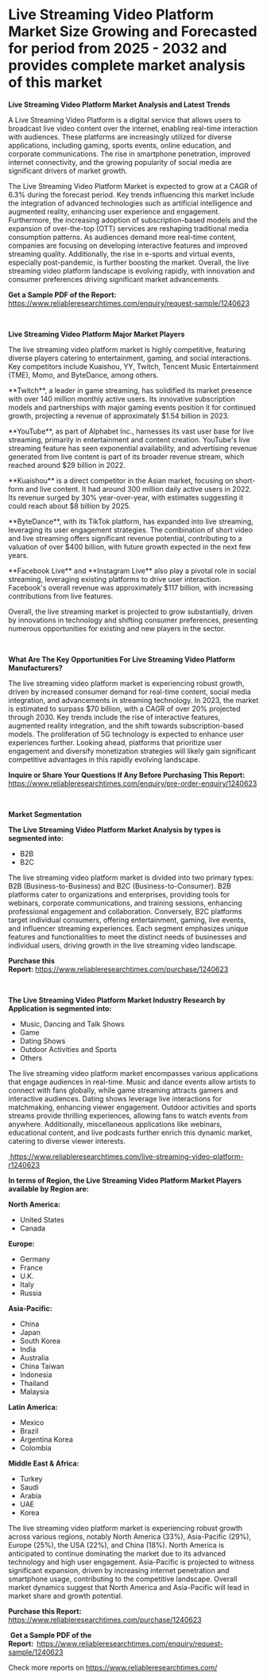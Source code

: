 <p><h1>Live Streaming Video Platform Market Size Growing and Forecasted for period from 2025 - 2032 and provides complete market analysis of this market</h1></p><p><strong>Live Streaming Video Platform Market Analysis and Latest Trends</strong></p>
<p><p>A Live Streaming Video Platform is a digital service that allows users to broadcast live video content over the internet, enabling real-time interaction with audiences. These platforms are increasingly utilized for diverse applications, including gaming, sports events, online education, and corporate communications. The rise in smartphone penetration, improved internet connectivity, and the growing popularity of social media are significant drivers of market growth.</p><p>The Live Streaming Video Platform Market is expected to grow at a CAGR of 6.3% during the forecast period. Key trends influencing this market include the integration of advanced technologies such as artificial intelligence and augmented reality, enhancing user experience and engagement. Furthermore, the increasing adoption of subscription-based models and the expansion of over-the-top (OTT) services are reshaping traditional media consumption patterns. As audiences demand more real-time content, companies are focusing on developing interactive features and improved streaming quality. Additionally, the rise in e-sports and virtual events, especially post-pandemic, is further boosting the market. Overall, the live streaming video platform landscape is evolving rapidly, with innovation and consumer preferences driving significant market advancements.</p></p>
<p><strong>Get a Sample PDF of the Report:&nbsp;</strong> <a href="https://www.reliableresearchtimes.com/enquiry/request-sample/1240623?utm_campaign=2220&utm_medium=2&utm_source=Github&utm_content=ia&utm_term=10032025&utm_id=live-streaming-video-platform">https://www.reliableresearchtimes.com/enquiry/request-sample/1240623</a></p>
<p>&nbsp;</p>
<p><strong>Live Streaming Video Platform Major Market Players</strong></p>
<p><p>The live streaming video platform market is highly competitive, featuring diverse players catering to entertainment, gaming, and social interactions. Key competitors include Kuaishou, YY, Twitch, Tencent Music Entertainment (TME), Momo, and ByteDance, among others. </p><p>**Twitch**, a leader in game streaming, has solidified its market presence with over 140 million monthly active users. Its innovative subscription models and partnerships with major gaming events position it for continued growth, projecting a revenue of approximately $1.54 billion in 2023.</p><p>**YouTube**, as part of Alphabet Inc., harnesses its vast user base for live streaming, primarily in entertainment and content creation. YouTube's live streaming feature has seen exponential availability, and advertising revenue generated from live content is part of its broader revenue stream, which reached around $29 billion in 2022.</p><p>**Kuaishou** is a direct competitor in the Asian market, focusing on short-form and live content. It had around 300 million daily active users in 2022. Its revenue surged by 30% year-over-year, with estimates suggesting it could reach about $8 billion by 2025.</p><p>**ByteDance**, with its TikTok platform, has expanded into live streaming, leveraging its user engagement strategies. The combination of short video and live streaming offers significant revenue potential, contributing to a valuation of over $400 billion, with future growth expected in the next few years.</p><p>**Facebook Live** and **Instagram Live** also play a pivotal role in social streaming, leveraging existing platforms to drive user interaction. Facebook's overall revenue was approximately $117 billion, with increasing contributions from live features.</p><p>Overall, the live streaming market is projected to grow substantially, driven by innovations in technology and shifting consumer preferences, presenting numerous opportunities for existing and new players in the sector.</p></p>
<p>&nbsp;</p>
<p><strong>What Are The Key Opportunities For Live Streaming Video Platform Manufacturers?</strong></p>
<p><p>The live streaming video platform market is experiencing robust growth, driven by increased consumer demand for real-time content, social media integration, and advancements in streaming technology. In 2023, the market is estimated to surpass $70 billion, with a CAGR of over 20% projected through 2030. Key trends include the rise of interactive features, augmented reality integration, and the shift towards subscription-based models. The proliferation of 5G technology is expected to enhance user experiences further. Looking ahead, platforms that prioritize user engagement and diversify monetization strategies will likely gain significant competitive advantages in this rapidly evolving landscape.</p></p>
<p><strong>Inquire or Share Your Questions If Any Before Purchasing This Report:</strong> <a href="https://www.reliableresearchtimes.com/enquiry/pre-order-enquiry/1240623?utm_campaign=2220&utm_medium=2&utm_source=Github&utm_content=ia&utm_term=10032025&utm_id=live-streaming-video-platform">https://www.reliableresearchtimes.com/enquiry/pre-order-enquiry/1240623</a></p>
<p>&nbsp;</p>
<p><strong>Market Segmentation</strong></p>
<p><strong>The Live Streaming Video Platform Market Analysis by types is segmented into:</strong></p>
<p><ul><li>B2B</li><li>B2C</li></ul></p>
<p><p>The live streaming video platform market is divided into two primary types: B2B (Business-to-Business) and B2C (Business-to-Consumer). B2B platforms cater to organizations and enterprises, providing tools for webinars, corporate communications, and training sessions, enhancing professional engagement and collaboration. Conversely, B2C platforms target individual consumers, offering entertainment, gaming, live events, and influencer streaming experiences. Each segment emphasizes unique features and functionalities to meet the distinct needs of businesses and individual users, driving growth in the live streaming video landscape.</p></p>
<p><strong>Purchase this Report:&nbsp;</strong><a href="https://www.reliableresearchtimes.com/purchase/1240623?utm_campaign=2220&utm_medium=2&utm_source=Github&utm_content=ia&utm_term=10032025&utm_id=live-streaming-video-platform">https://www.reliableresearchtimes.com/purchase/1240623</a></p>
<p>&nbsp;</p>
<p><strong>The Live Streaming Video Platform Market Industry Research by Application is segmented into:</strong></p>
<p><ul><li>Music, Dancing and Talk Shows</li><li>Game</li><li>Dating Shows</li><li>Outdoor Activities and Sports</li><li>Others</li></ul></p>
<p><p>The live streaming video platform market encompasses various applications that engage audiences in real-time. Music and dance events allow artists to connect with fans globally, while game streaming attracts gamers and interactive audiences. Dating shows leverage live interactions for matchmaking, enhancing viewer engagement. Outdoor activities and sports streams provide thrilling experiences, allowing fans to watch events from anywhere. Additionally, miscellaneous applications like webinars, educational content, and live podcasts further enrich this dynamic market, catering to diverse viewer interests. </p></p>
<p><a href="https://www.reliableresearchtimes.com/live-streaming-video-platform-r1240623?utm_campaign=2220&utm_medium=2&utm_source=Github&utm_content=ia&utm_term=10032025&utm_id=live-streaming-video-platform">&nbsp;https://www.reliableresearchtimes.com/live-streaming-video-platform-r1240623</a></p>
<p><strong>In terms of Region, the Live Streaming Video Platform Market Players available by Region are:</strong></p>
<p>
    <p> <strong> North America: </strong>
        <ul>
            <li>United States</li>
            <li>Canada</li>
        </ul>
        </p> 
    <p> <strong> Europe: </strong>
        <ul>
            <li>Germany</li>
            <li>France</li>
            <li>U.K.</li>
            <li>Italy</li>
            <li>Russia</li>
        </ul>
        </p> 
    <p> <strong> Asia-Pacific: </strong>
        <ul>
            <li>China</li>
            <li>Japan</li>
            <li>South Korea</li>
            <li>India</li>
            <li>Australia</li>
            <li>China Taiwan</li>
            <li>Indonesia</li>
            <li>Thailand</li>
            <li>Malaysia</li>
        </ul>
        </p> 
    <p> <strong> Latin America: </strong>
        <ul>
            <li>Mexico</li>
            <li>Brazil</li>
            <li>Argentina Korea</li>
            <li>Colombia</li>
        </ul>
        </p> 
    <p> <strong> Middle East & Africa: </strong>
        <ul>
            <li>Turkey</li>
            <li>Saudi</li>
            <li>Arabia</li>
            <li>UAE</li>
            <li>Korea</li>
        </ul>
    </p>
    </p>
<p><p>The live streaming video platform market is experiencing robust growth across various regions, notably North America (33%), Asia-Pacific (29%), Europe (25%), the USA (22%), and China (18%). North America is anticipated to continue dominating the market due to its advanced technology and high user engagement. Asia-Pacific is projected to witness significant expansion, driven by increasing internet penetration and smartphone usage, contributing to the competitive landscape. Overall market dynamics suggest that North America and Asia-Pacific will lead in market share and growth potential.</p></p>
<p><strong>Purchase this Report: </strong><a href="https://www.reliableresearchtimes.com/purchase/1240623?utm_campaign=2220&utm_medium=2&utm_source=Github&utm_content=ia&utm_term=10032025&utm_id=live-streaming-video-platform">https://www.reliableresearchtimes.com/purchase/1240623</a></p>
<p>&nbsp;<strong>Get a Sample PDF of the Report:&nbsp;&nbsp;</strong><a href="https://www.reliableresearchtimes.com/enquiry/request-sample/1240623?utm_campaign=2220&utm_medium=2&utm_source=Github&utm_content=ia&utm_term=10032025&utm_id=live-streaming-video-platform">https://www.reliableresearchtimes.com/enquiry/request-sample/1240623</a></p>
<p><strong></strong></p>
<p>Check more reports on <a href="https://www.reliableresearchtimes.com/?utm_campaign=2220&utm_medium=2&utm_source=Github&utm_content=ia&utm_term=10032025&utm_id=live-streaming-video-platform">https://www.reliableresearchtimes.com/</a></p>